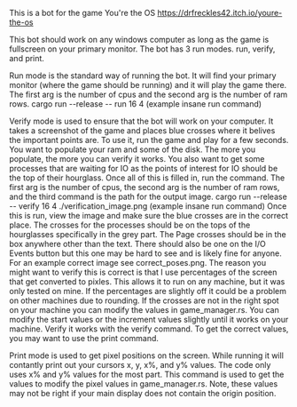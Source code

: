 This is a bot for the game You're the OS
https://drfreckles42.itch.io/youre-the-os

This bot should work on any windows computer as long as the game is fullscreen on your primary monitor.
The bot has 3 run modes. run, verify, and print.

Run mode is the standard way of running the bot. It will find your primary monitor (where the game should be running) and it will play the game there.
The first arg is the number of cpus and the second arg is the number of ram rows.
cargo run --release -- run 16 4 (example insane run command)

Verify mode is used to ensure that the bot will work on your computer. It takes a screenshot of the game and places blue crosses where it belives the important points are.
To use it, run the game and play for a few seconds. You want to populate your ram and some of the disk. The more you populate, the more you can verify it works.
You also want to get some processes that are waiting for IO as the points of interest for IO should be the top of their hourglass. Once all of this is filled in, run the command.
The first arg is the number of cpus, the second arg is the number of ram rows, and the third command is the path for the output image.
cargo run --release -- verify 16 4 ./verification_image.png (example insane run command)
Once this is run, view the image and make sure the blue crosses are in the correct place. The crosses for the processes should be on the tops of the hourglasses specifically in the grey part.
The Page crosses should be in the box anywhere other than the text. There should also be one on the I/O Events button but this one may be hard to see and is likely fine for anyone.
For an example correct image see correct_poses.png.
The reason you might want to verify this is correct is that I use percentages of the screen that get converted to pixles. This allows it to run on any machine, but it was only tested on mine.
If the percentages are slightly off it could be a problem on other machines due to rounding. If the crosses are not in the right spot on your machine you can modify the values in game_manager.rs.
You can modify the start values or the increment values slightly until it works on your machine. Verify it works with the verify command. To get the correct values, you may want to use the print command.

Print mode is used to get pixel positions on the screen. While running it will contantly print out your cursors x, y, x%, and y% values. The code only uses x% and y% values for the most part.
This command is used to get the values to modify the pixel values in game_manager.rs. Note, these values may not be right if your main display does not contain the origin position.
